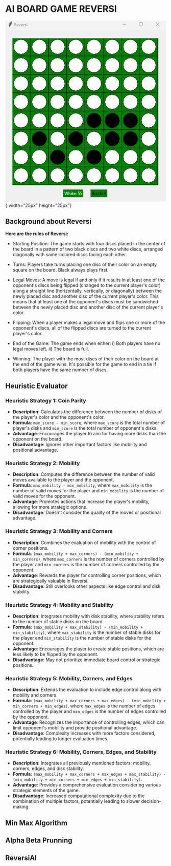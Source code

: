 # AI BOARD GAME REVERSI

![Alt text](image.png){:width="25px" height="25px"}


## Background about Reversi

**Here are the rules of Reversi:**

- Starting Position: The game starts with four discs placed in the center of the board in a pattern of two black discs and two white discs, arranged diagonally with same-colored discs facing each other.

- Turns: Players take turns placing one disc of their color on an empty square on the board. Black always plays first.

- Legal Moves: A move is legal if and only if it results in at least one of the opponent's discs being flipped (changed to the current player's color) along a straight line (horizontally, vertically, or diagonally) between the newly placed disc and another disc of the current player's color. This means that at least one of the opponent's discs must be sandwiched between the newly placed disc and another disc of the current player's color.

- Flipping: When a player makes a legal move and flips one or more of the opponent's discs, all of the flipped discs are turned to the current player's color.

- End of the Game: The game ends when either:
i) Both players have no legal moves left.
ii) The board is full.

- Winning: The player with the most discs of their color on the board at the end of the game wins. It's possible for the game to end in a tie if both players have the same number of discs.

## Heuristic Evaluator
### Heuristic Strategy 1: Coin Parity
- **Description**: Calculates the difference between the number of disks of the player's color and the opponent's color.
- **Formula**: `max_score - min_score`, where `max_score` is the total number of player's disks and `min_score` is the total number of opponent's disks.
- **Advantage**: Encourages the player to aim for having more disks than the opponent on the board.
- **Disadvantage**: Ignores other important factors like mobility and positional advantage.

### Heuristic Strategy 2: Mobility
- **Description**: Computes the difference between the number of valid moves available to the player and the opponent.
- **Formula**: `max_mobility - min_mobility`, where `max_mobility` is the number of valid moves for the player and `min_mobility` is the number of valid moves for the opponent.
- **Advantage**: Promotes actions that increase the player's mobility, allowing for more strategic options.
- **Disadvantage**: Doesn't consider the quality of the moves or positional advantage.

### Heuristic Strategy 3: Mobility and Corners
- **Description**: Combines the evaluation of mobility with the control of corner positions.
- **Formula**: `(max_mobility + max_corners) - (min_mobility + min_corners)`, where `max_corners` is the number of corners controlled by the player and `min_corners` is the number of corners controlled by the opponent.
- **Advantage**: Rewards the player for controlling corner positions, which are strategically valuable in Reversi.
- **Disadvantage**: Still overlooks other aspects like edge control and disk stability.

### Heuristic Strategy 4: Mobility and Stability
- **Description**: Integrates mobility with disk stability, where stability refers to the number of stable disks on the board.
- **Formula**: `(max_mobility + max_stability) - (min_mobility + min_stability)`, where `max_stability` is the number of stable disks for the player and `min_stability` is the number of stable disks for the opponent.
- **Advantage**: Encourages the player to create stable positions, which are less likely to be flipped by the opponent.
- **Disadvantage**: May not prioritize immediate board control or strategic positions.

### Heuristic Strategy 5: Mobility, Corners, and Edges
- **Description**: Extends the evaluation to include edge control along with mobility and corners.
- **Formula**: `(max_mobility + max_corners + max_edges) - (min_mobility + min_corners + min_edges)`, where `max_edges` is the number of edges controlled by the player and `min_edges` is the number of edges controlled by the opponent.
- **Advantage**: Recognizes the importance of controlling edges, which can limit opponent's mobility and provide positional advantage.
- **Disadvantage**: Complexity increases with more factors considered, potentially leading to longer evaluation times.

### Heuristic Strategy 6: Mobility, Corners, Edges, and Stability
- **Description**: Integrates all previously mentioned factors: mobility, corners, edges, and disk stability.
- **Formula**: `(max_mobility + max_corners + max_edges + max_stability) - (min_mobility + min_corners + min_edges + min_stability)`.
- **Advantage**: Provides a comprehensive evaluation considering various strategic elements of the game.
- **Disadvantage**: Increased computational complexity due to the combination of multiple factors, potentially leading to slower decision-making.


## Min Max Algorithm

## Alpha Beta Prunning

## ReversiAI